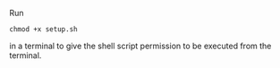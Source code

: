 Run
```
chmod +x setup.sh
```

in a terminal to give the shell script permission to be executed from the terminal.